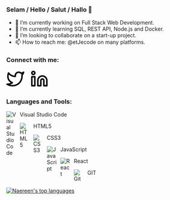 ### Selam / Hello / Salut / Hallo 👋
- 🔭 I’m currently working on Full Stack Web Development.
- 🌱 I’m currently learning SQL, REST API, Node.js and Docker.
- 👯 I’m looking to collaborate on a start-up project.
- 📫 How to reach me: @etJecode on many platforms.

### Connect with me:

[![website](./img/twitter-light.svg)](https://twitter.com/etJecode)
&nbsp;&nbsp;
[![website](./img/linkedin-light.svg)](https://linkedin.com/in/feyzan-aydin)
&nbsp;&nbsp;
### Languages and Tools:
<p>
<img align="left" alt="Visual Studio Code" width="26px" src="https://cdn.jsdelivr.net/gh/devicons/devicon/icons/vscode/vscode-original.svg" style="padding-right:10px;" />Visual Studio Code</img>
<p>
<img align="left" alt="HTML5" width="26px" src="https://cdn.jsdelivr.net/gh/devicons/devicon/icons/html5/html5-original.svg" style="padding-right:10px;" />HTML5</img>
<p>
<img align="left" alt="CSS3" width="26px" src="https://cdn.jsdelivr.net/gh/devicons/devicon/icons/css3/css3-original.svg" style="padding-right:10px;" />CSS3</img>
<p>
<img align="left" alt="JavaScript" width="26px" src="https://cdn.jsdelivr.net/gh/devicons/devicon/icons/javascript/javascript-original.svg" style="padding-right:10px;" />JavaScript</img>
<p>
<img align="left" alt="React" width="26px" src="https://cdn.jsdelivr.net/gh/devicons/devicon/icons/react/react-original.svg" style="padding-right:10px;" />React</img>
<p>
<img align="left" alt="Git" width="26px" src="https://cdn.jsdelivr.net/gh/devicons/devicon/icons/git/git-original.svg" style="padding-right:10px;" />GIT</img>

<br />
<br />

[![Naereen's top languages](https://github-readme-stats.vercel.app/api/top-langs/?username=etJecode&theme=gradient)](https://github.com/etJecode/github-readme-stats)

<!--**etJecode/etJecode** is a ✨ _special_ ✨ repository because its `README.md` (this file) appears on your GitHub profile.-->
